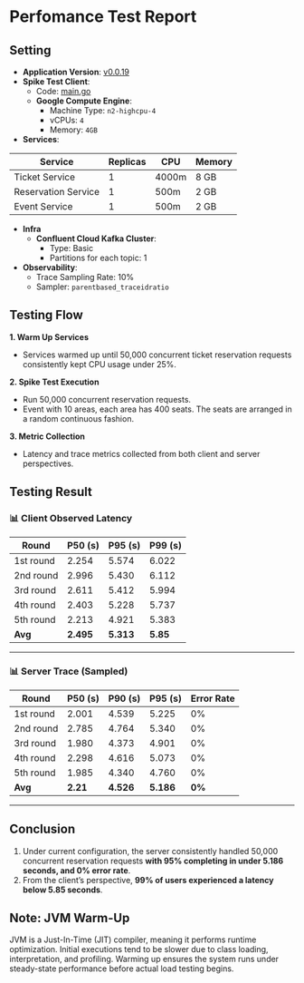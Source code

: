 # Perfomance Test Report

## Setting
* **Application Version**: [v0.0.19](https://github.com/tall15421542-lab/ticket-master/tree/v0.0.19)
* **Spike Test Client**:
    * Code: [main.go](https://github.com/tall15421542-lab/ticket-master/blob/v0.0.19/scripts/perf/go-client/main.go)
    * **Google Compute Engine**:
        * Machine Type: `n2-highcpu-4`
        * vCPUs: `4`
        * Memory: `4GB`
* **Services**:

| Service             | Replicas | CPU   | Memory |
|---------------------|----------|-------|--------|
| Ticket Service      | 1        | 4000m | 8 GB   |
| Reservation Service | 1        | 500m  | 2 GB   |
| Event Service       | 1        | 500m  | 2 GB   |

* **Infra**
    * **Confluent Cloud Kafka Cluster**:
        * Type: Basic
        * Partitions for each topic: 1
* **Observability**:
    * Trace Sampling Rate: 10%
    * Sampler: `parentbased_traceidratio`

## Testing Flow
**1. Warm Up Services**
* Services warmed up until 50,000 concurrent ticket reservation requests consistently kept CPU usage under 25%.

**2. Spike Test Execution**
* Run 50,000 concurrent reservation requests.
* Event with 10 areas, each area has 400 seats. The seats are arranged in a random continuous fashion.

**3. Metric Collection**
* Latency and trace metrics collected from both client and server perspectives.

## Testing Result

### 📊 **Client Observed Latency**

| Round     | P50 (s) | P95 (s) | P99 (s) |
|-----------|---------|---------|---------|
| 1st round | 2.254   | 5.574   | 6.022   |
| 2nd round | 2.996   | 5.430   | 6.112   |
| 3rd round | 2.611   | 5.412   | 5.994   |
| 4th round | 2.403   | 5.228   | 5.737   |
| 5th round | 2.213   | 4.921   | 5.383   |
| **Avg**   | **2.495** | **5.313** | **5.85** |

---

### 📊 **Server Trace (Sampled)**

| Round     | P50 (s) | P90 (s) | P95 (s) | Error Rate |
|-----------|---------|---------|---------|-------------|
| 1st round | 2.001   | 4.539   | 5.225   | 0%          |
| 2nd round | 2.785   | 4.764   | 5.340   | 0%          |
| 3rd round | 1.980   | 4.373   | 4.901   | 0%          |
| 4th round | 2.298   | 4.616   | 5.073   | 0%          |
| 5th round | 1.985   | 4.340   | 4.760   | 0%          |
| **Avg**   | **2.21** | **4.526** | **5.186** | **0%**     |

---

## Conclusion
1. Under current configuration, the server consistently handled 50,000 concurrent reservation requests **with 95% completing in under 5.186 seconds, and 0% error rate**.
2. From the client’s perspective, **99% of users experienced a latency below 5.85 seconds**.

## Note: JVM Warm-Up
JVM is a Just-In-Time (JIT) compiler, meaning it performs runtime optimization. Initial executions tend to be slower due to class loading, interpretation, and profiling. Warming up ensures the system runs under steady-state performance before actual load testing begins.
